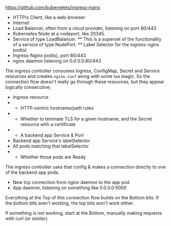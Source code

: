 https://github.com/kubernetes/ingress-nginx

* HTTP/s Client, like a web-browser
* Internet
* Load Balancer, often from a cloud provider, listening on port 80/443
* Kubernetes Node at a nodeport, like 20345.
* Service of type LoadBalancer. 
** This is a superset of the functionality of a service of type NodePort.
** Label Selector for the ingress-nginx pod(s)
* Ingress-Nginx pod(s), port 80/443
* nginx daemon listening on 0.0.0.0:80/443

The ingress controller consumes Ingress, ConfigMap, Secret and Service resources and creates `nginx.conf` along with some lua magic. So the connection flow doesn't really go through these resources, but they appear logically consecutive;

* Ingress resource
* * HTTP-centric hostname/path rules
* * Whether to teminate TLS for a given hostname, and the Secret resource with a certificate
* * A backend app Service & Port
* Backend app Service's labelSelector
* All pods matching that labelSelector
* * Whether those pods are Ready

The ingress controller uses that config & makes a connection directly to one of the backend app pods.

* New tcp connection from nginx daemon to the app pod
* App daemon, listening on something like 0.0.0.0:5000


Everything at the Top of this connection flow
builds on the Bottom bits.
If the bottom bits aren't working,
the top bits won't work either.

If something is not working,
start at the Bottom,
manually making requests with curl (or similar).
